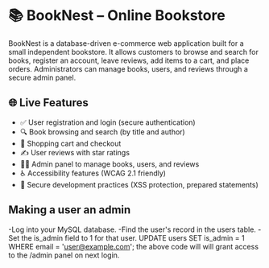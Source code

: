 # 📚 BookNest – Online Bookstore

BookNest is a database-driven e-commerce web application built for a small independent bookstore. It allows customers to browse and search for books, register an account, leave reviews, add items to a cart, and place orders. Administrators can manage books, users, and reviews through a secure admin panel.

## 🌐 Live Features

- ✅ User registration and login (secure authentication)
- 🔍 Book browsing and search (by title and author)
- 🛒 Shopping cart and checkout
- ✍️ User reviews with star ratings
- 🧑‍💼 Admin panel to manage books, users, and reviews
- ♿ Accessibility features (WCAG 2.1 friendly)
- 🔐 Secure development practices (XSS protection, prepared statements)

## Making a user an admin
-Log into your MySQL database.
-Find the user's record in the users table.
-Set the is_admin field to 1 for that user.
UPDATE users SET is_admin = 1 WHERE email = 'user@example.com';
the above code will will grant access to the /admin panel on next login.
